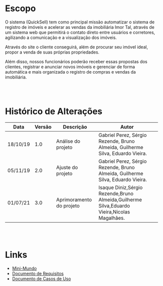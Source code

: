 # **Escopo**

O sistema (QuickSell) tem como principal missão automatizar o sistema de registro de imóveis e acelerar as vendas da imobiliária Imor Tal, através de um sistema web que permitirá o contato direto entre usuários e corretores, agilizando a comunicação e a visualização dos imóveis.

Através do site o cliente conseguirá, além de procurar seu imóvel ideal, propor a venda de suas próprias propriedades.

Além disso, nossos funcionários poderão receber essas propostas dos clientes, registrar e anunciar novos imóveis e gerenciar de forma automática e mais organizada o registro de compras e vendas da imobiliária.

</br> </br>


# **Histórico de Alterações**

| **Data** | **Versão** | **Descrição** | **Autor** |
| --- | --- | --- | --- |
| 18/10/19 | 1.0 | Análise do projeto | Gabriel Perez, Sérgio Rezende, Bruno Almeida, Guilherme Silva, Eduardo Vieira. |
| 05/11/19 | 2.0 | Ajuste do projeto | Gabriel Perez, Sérgio Rezende, Bruno Almeida, Guilherme Silva, Eduardo Vieira. |
| 01/07/21 | 3.0 | Aprimoramento do projeto | Isaque Diniz,Sérgio Rezende,Bruno Almeida,Guilherme Silva,Eduardo Vieira,Nicolas Magalhães. |

</br> </br>

# **Links**
- [Mini-Mundo](\Documentação\Mini-Mundo.md)
- [Documento de Requisitos](\Documentação\Documento_de_Requisitos.md)
- [Documento de Casos de Uso](\Documentação\Casos_de_Uso\Casos_de_Uso.md)